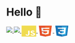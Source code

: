 # Hello 👋
<div>
  <a href="https://github.com/cacador1">
    <img height="180em" src="https://github-readme-stats.vercel.app/api?username=cacador1&theme=dark">
    <img height="180em" src="https://github-readme-stats.vercel.app/api/top-langs/?username=cacador1&layout=compact&langs_count=16&theme=dark">
    <img align="center" height="30" width="40" src="https://raw.githubusercontent.com/devicons/devicon/master/icons/javascript/javascript-plain.svg">
    <img align="center" height="30" width="40" src="https://raw.githubusercontent.com/devicons/devicon/master/icons/html5/html5-original.svg">
    <img align="center" height="30" width="40" src="https://raw.githubusercontent.com/devicons/devicon/master/icons/css3/css3-original.svg">
</div>
